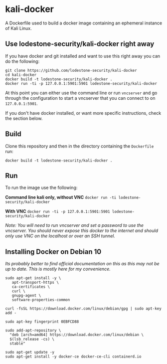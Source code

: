 # kali-docker

A Dockerfile used to build a docker image containing an ephemeral instance of Kali Linux.


## Use lodestone-security/kali-docker right away
If you have docker and git installed and want to use this right away you can do the following:
```
git clone https://github.com/lodestone-security/kali-docker
cd kali-docker
docker build -t lodestone-security/kali-docker .
docker run -ti -p 127.0.0.1:5901:5901 lodestone-security/kali-docker
```
At this point you can either use the command line or run `vncserver` and go
through the configuration to start a vncserver that you can connect to on
`127.0.0.1:5901`.

If you don't have docker installed, or want more specific instructions, check
the section below.

## Build
Clone this repository and then in the directory containing the `Dockerfile` run:

`docker build -t lodestone-security/kali-docker .`

## Run
To run the image use the following:

**Command line kali only, without VNC**
`docker run -ti lodestone-security/kali-docker`

**With VNC**
`docker run -ti -p 127.0.0.1:5901:5901 lodestone-security/kali-docker`

*Note: You will need to run vncserver and set a password to use the vncserver. You should never expose this docker to the internet and should only use VNC on the localhost or over an SSH tunnel.*

## Installing Docker on Debian 10
*Its probably better to find official documentation on this as this may not be up to date. This is mostly here for my convenience.*

```
sudo apt-get install -y \
   apt-transport-https \
   ca-certificates \
   curl \
   gnupg-agent \
   software-properties-common

curl -fsSL https://download.docker.com/linux/debian/gpg | sudo apt-key add -

sudo apt-key fingerprint 0EBFCD88

sudo add-apt-repository \
  "deb [arch=amd64] https://download.docker.com/linux/debian \
  $(lsb_release -cs) \
  stable"

sudo apt-get update -y
sudo apt-get install -y docker-ce docker-ce-cli containerd.io
```
